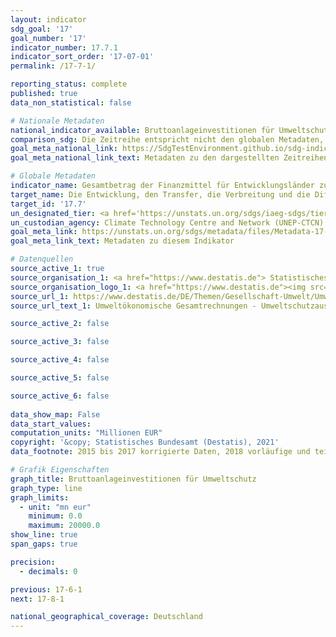 ```yaml
---
layout: indicator    
sdg_goal: '17'    
goal_number: '17'    
indicator_number: 17.7.1    
indicator_sort_order: '17-07-01'    
permalink: /17-7-1/    

reporting_status: complete    
published: true    
data_non_statistical: false    

# Nationale Metadaten    
national_indicator_available: Bruttoanlageinvestitionen für Umweltschutz    
comparison_sdg: Die Zeitreihe entspricht nicht den globalen Metadaten, bietet aber zusätzliche Informationen.    
goal_meta_national_link: https://SdgTestEnvironment.github.io/sdg-indicators/public/MetaDe/17.7.1.pdf    
goal_meta_national_link_text: Metadaten zu den dargestellten Zeitreihen    

# Globale Metadaten    
indicator_name: Gesamtbetrag der Finanzmittel für Entwicklungsländer zur Förderung der Entwicklung, des Transfers, der Bereitstellung und der Verbreitung von umweltverträglichen Technologien    
target_name: Die Entwicklung, den Transfer, die Verbreitung und die Diffusion von umweltverträglichen Technologien an die Entwicklungsländer zu gegenseitig vereinbarten günstigen Bedingungen, einschließlich Konzessions- und Vorzugsbedingungen, fördern    
target_id: '17.7'    
un_designated_tier: <a href='https://unstats.un.org/sdgs/iaeg-sdgs/tier-classification/' title='Klicken Sie hier um weitere Informationen zur UN-Tier-Klassifikation zu erhalten.'  target='_blank'>Tier II</a>    
un_custodian_agency: Climate Technology Centre and Network (UNEP-CTCN)    
goal_meta_link: https://unstats.un.org/sdgs/metadata/files/Metadata-17-07-01.pdf    
goal_meta_link_text: Metadaten zu diesem Indikator        

# Datenquellen
source_active_1: true
source_organisation_1: <a href="https://www.destatis.de"> Statistisches Bundesamt (Destatis) </a>
source_organisation_logo_1: <a href="https://www.destatis.de"><img src="https://g205sdgs.github.io/sdg-indicators/public/OrgImgDe/destatis.png" alt="Logo destatis" style="height:60px; width:148px"/></a>
source_url_1: https://www.destatis.de/DE/Themen/Gesellschaft-Umwelt/Umwelt/UGR/umweltschutzausgaben/Tabellen/ausgaben-umweltschutz.html
source_url_text_1: Umweltökonomische Gesamtrechnungen - Umweltschutzausgaben

source_active_2: false

source_active_3: false

source_active_4: false

source_active_5: false

source_active_6: false
    
data_show_map: False    
data_start_values:     
computation_units: "Millionen EUR"    
copyright: '&copy; Statistisches Bundesamt (Destatis), 2021'    
data_footnote: 2015 bis 2017 korrigierte Daten, 2018 vorläufige und teilweise geschätzte Daten.    

# Grafik Eigenschaften    
graph_title: Bruttoanlageinvestitionen für Umweltschutz    
graph_type: line    
graph_limits:
  - unit: "mn eur"
    minimum: 0.0
    maximum: 20000.0
show_line: true
span_gaps: true

precision:
  - decimals: 0    

previous: 17-6-1    
next: 17-8-1    

national_geographical_coverage: Deutschland    
---
```


<span></span>